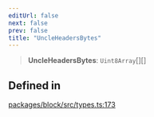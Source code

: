 ```yaml
---
editUrl: false
next: false
prev: false
title: "UncleHeadersBytes"
---
```


> **UncleHeadersBytes**: `Uint8Array`[][]

## Defined in

[packages/block/src/types.ts:173](https://github.com/evmts/tevm-monorepo/blob/main/packages/block/src/types.ts#L173)
